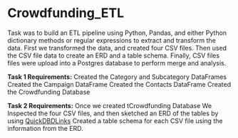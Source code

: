 # Crowdfunding_ETL

Task was to build an ETL pipeline using Python, Pandas, and either Python dictionary methods or regular expressions to extract and transform the data.
First we transformed the data, and created four CSV files. Then used the CSV file data to create an ERD and a table schema. 
Finally, CSV files files were upload into a Postgres database to perform merge and analysis.

**Task 1 Requirements:**
Created the Category and Subcategory DataFrames
Created the Campaign DataFrame
Created the Contacts DataFrame
Created the Crowdfunding Database

**Task 2 Requirements:**
Once we created tCrowdfunding Database
We Inspected the four CSV files, and then sketched an ERD of the tables by using [QuickDBDLinks](https://www.quickdatabasediagrams.com/)
Created a table schema for each CSV file using the information from the ERD.

